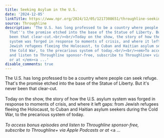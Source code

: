 ```yaml
---
title: Seeking Asylum in the U.S.
date: '2024-12-05'
linkTitle: https://www.npr.org/2024/12/05/1217308651/throughline-seeking-asylum-in-the-us
source: Throughline
description: 'The U.S. has long professed to be a country where people can seek refuge.
  That''s the promise etched into the base of the Statue of Liberty. But it''s never
  been that clear-cut.<br/><br/>Today on the show, the story of how the U.S. asylum
  system was forged in response to moments of crisis, and where it left gaps: from
  Jewish refugees fleeing the Holocaust, to Cuban and Haitian asylum seekers during
  the Cold War, to the precarious system of today.<br/><br/><em>To access bonus episodes
  and listen to Throughline sponsor-free, subscribe to Throughline+ via Apple Podcasts
  or at </em><a ...'
disable_comments: true
---
```

The U.S. has long professed to be a country where people can seek refuge. That's the promise etched into the base of the Statue of Liberty. But it's never been that clear-cut.<br/><br/>Today on the show, the story of how the U.S. asylum system was forged in response to moments of crisis, and where it left gaps: from Jewish refugees fleeing the Holocaust, to Cuban and Haitian asylum seekers during the Cold War, to the precarious system of today.<br/><br/><em>To access bonus episodes and listen to Throughline sponsor-free, subscribe to Throughline+ via Apple Podcasts or at </em><a ...